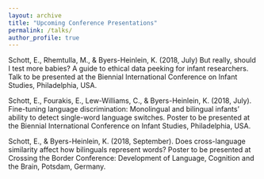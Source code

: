 ```yaml
---
layout: archive
title: "Upcoming Conference Presentations"
permalink: /talks/
author_profile: true
---
```




Schott, E., Rhemtulla, M., & Byers-Heinlein, K. (2018, July) But really, should I test more babies? A guide to ethical data peeking for infant researchers. Talk to be presented at the Biennial International Conference on Infant Studies, Philadelphia, USA.


Schott, E., Fourakis, E., Lew-Williams, C., & Byers-Heinlein, K. (2018, July). Fine-tuning language discrimination: Monolingual and bilingual infants’ ability to detect single-word language switches. Poster to be presented at the Biennial International Conference on Infant Studies, Philadelphia, USA.


Schott, E., & Byers-Heinlein, K. (2018, September). Does cross-language similarity affect how bilinguals represent words? Poster to be presented at Crossing the Border Conference: Development of Language, Cognition and the Brain, Potsdam, Germany.
